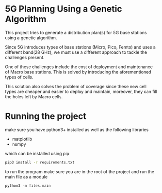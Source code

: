 # 5G Planning Using a Genetic Algorithm

This project tries to generate a distribution plan(s) for 5G base stations using a genetic algorithm.

Since 5G introduces types of base stations (Micro, Pico, Femto) and uses a different band(28 GHz), we must use a different approach to tackle the challenges present.

One of these challenges include the cost of deployment and maintenance of Macro base stations. This is solved by introducing the aforementioned types of cells.

This solution also solves the problem of coverage since these new cell types are cheaper and easier to deploy and maintain, moreover, they can fill the holes left by Macro cells.


# Running the project
make sure you have python3+ installed as well as the following libraries
- matplotlib
- numpy

which can be installed using pip
``` sh
pip3 install -r requirements.txt
```

to run the program make sure you are in the root of the project and run the main file as a module
``` py
python3 -m files.main
```
